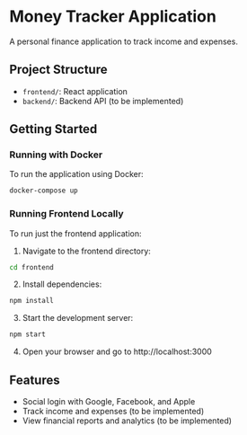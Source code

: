 # Money Tracker Application

A personal finance application to track income and expenses.

## Project Structure

- `frontend/`: React application
- `backend/`: Backend API (to be implemented)

## Getting Started

### Running with Docker

To run the application using Docker:

```bash
docker-compose up
```

### Running Frontend Locally

To run just the frontend application:

1. Navigate to the frontend directory:
```bash
cd frontend
```

2. Install dependencies:
```bash
npm install
```

3. Start the development server:
```bash
npm start
```

4. Open your browser and go to http://localhost:3000

## Features

- Social login with Google, Facebook, and Apple
- Track income and expenses (to be implemented)
- View financial reports and analytics (to be implemented)